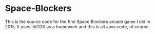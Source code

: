 # Space-Blockers

This is the source code for the first Space Blockers arcade game I did in 2015. It uses libGDX as a framework and this is all Java code, of course.
